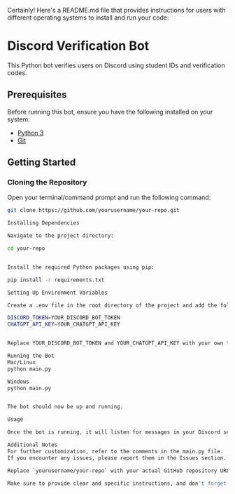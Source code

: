 Certainly! Here's a README.md file that provides instructions for users with different operating systems to install and run your code:

# Discord Verification Bot

This Python bot verifies users on Discord using student IDs and verification codes.

## Prerequisites

Before running this bot, ensure you have the following installed on your system:

- [Python 3](https://www.python.org/downloads/)
- [Git](https://git-scm.com/)

## Getting Started

### Cloning the Repository

Open your terminal/command prompt and run the following command:

```bash
git clone https://github.com/yourusername/your-repo.git

Installing Dependencies

Navigate to the project directory:

cd your-repo


Install the required Python packages using pip:

pip install -r requirements.txt

Setting Up Environment Variables

Create a .env file in the root directory of the project and add the following:

DISCORD_TOKEN=YOUR_DISCORD_BOT_TOKEN
CHATGPT_API_KEY=YOUR_CHATGPT_API_KEY


Replace YOUR_DISCORD_BOT_TOKEN and YOUR_CHATGPT_API_KEY with your own tokens.

Running the Bot
Mac/Linux
python main.py

Windows
python main.py


The bot should now be up and running.

Usage

Once the bot is running, it will listen for messages in your Discord server. Follow the prompts provided by the bot for verification.

Additional Notes
For further customization, refer to the comments in the main.py file.
If you encounter any issues, please report them in the Issues section.

Replace `yourusername/your-repo` with your actual GitHub repository URL.

Make sure to provide clear and specific instructions, and don't forget to update placeholders like `YOUR_DISCORD_BOT_TOKEN` and `YOUR_CHATGPT_API_KEY` with actual values.
